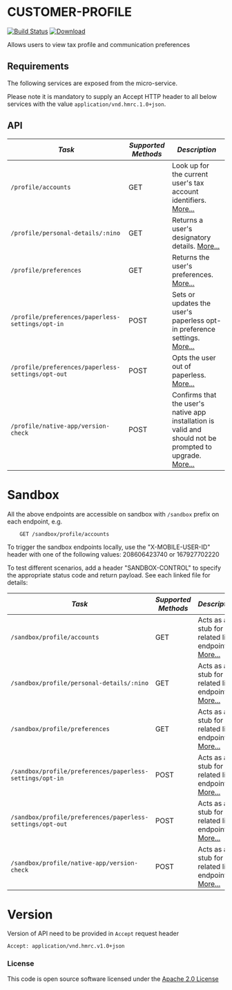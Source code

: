 # CUSTOMER-PROFILE

[![Build Status](https://travis-ci.org/hmrc/customer-profile.svg?branch=master)](https://travis-ci.org/hmrc/customer-profile) [ ![Download](https://api.bintray.com/packages/hmrc/releases/customer-profile/images/download.svg) ](https://bintray.com/hmrc/releases/customer-profile/_latestVersion)

Allows users to view tax profile and communication preferences
 

Requirements
------------

The following services are exposed from the micro-service.

Please note it is mandatory to supply an Accept HTTP header to all below services with the value ```application/vnd.hmrc.1.0+json```.


API
---

| *Task* | *Supported Methods* | *Description* |
|--------|----|----|
| ```/profile/accounts``` | GET | Look up for the current user's tax account identifiers. [More...](docs/accounts.md)  |
| ```/profile/personal-details/:nino``` | GET | Returns a user's designatory details. [More...](docs/personalDetails.md)  |
| ```/profile/preferences``` | GET | Returns the user's preferences. [More...](docs/preferences.md)|
| ```/profile/preferences/paperless-settings/opt-in``` | POST | Sets or updates the user's paperless opt-in preference settings. [More...](docs/paperlessSettingsOptIn.md)|
| ```/profile/preferences/paperless-settings/opt-out``` | POST | Opts the user out of paperless. [More...](docs/paperlessSettingsOptOut.md)|
| ```/profile/native-app/version-check``` | POST | Confirms that the user's native app installation is valid and should not be prompted to upgrade. [More...](docs/versionCheck.md)|

# Sandbox
All the above endpoints are accessible on sandbox with `/sandbox` prefix on each endpoint, e.g.
```
    GET /sandbox/profile/accounts
```

To trigger the sandbox endpoints locally, use the "X-MOBILE-USER-ID" header with one of the following values:
208606423740 or 167927702220

To test different scenarios, add a header "SANDBOX-CONTROL" to specify the appropriate status code and return payload. 
See each linked file for details:

| *Task* | *Supported Methods* | *Description* |
|--------|----|----|
| ```/sandbox/profile/accounts``` | GET | Acts as a stub for the related live endpoint. [More...](docs/sandbox/accounts.md)  |
| ```/sandbox/profile/personal-details/:nino``` | GET | Acts as a stub for the related live endpoint. [More...](docs/sandbox/personalDetails.md)  |
| ```/sandbox/profile/preferences``` | GET | Acts as a stub for the related live endpoint. [More...](docs/sandbox/preferences.md)|
| ```/sandbox/profile/preferences/paperless-settings/opt-in``` | POST | Acts as a stub for the related live endpoint. [More...](docs/sandbox/paperlessSettingsOptIn.md)|
| ```/sandbox/profile/preferences/paperless-settings/opt-out``` | POST | Acts as a stub for the related live endpoint. [More...](docs/sandbox/paperlessSettingsOptOut.md)|
| ```/sandbox/profile/native-app/version-check``` | POST | Acts as a stub for the related live endpoint. [More...](docs/sandbox/versionCheck.md)|



# Version
Version of API need to be provided in `Accept` request header
```
Accept: application/vnd.hmrc.v1.0+json
```


### License

This code is open source software licensed under the [Apache 2.0 License]("http://www.apache.org/licenses/LICENSE-2.0.html")

